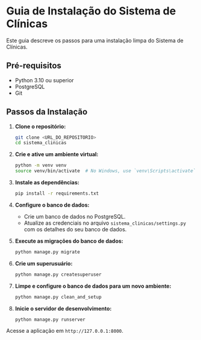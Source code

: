 # Guia de Instalação do Sistema de Clínicas

Este guia descreve os passos para uma instalação limpa do Sistema de Clínicas.

## Pré-requisitos

- Python 3.10 ou superior
- PostgreSQL
- Git

## Passos da Instalação

1. **Clone o repositório:**
   ```bash
   git clone <URL_DO_REPOSITORIO>
   cd sistema_clinicas
   ```

2. **Crie e ative um ambiente virtual:**
   ```bash
   python -m venv venv
   source venv/bin/activate  # No Windows, use `venv\Scripts\activate`
   ```

3. **Instale as dependências:**
   ```bash
   pip install -r requirements.txt
   ```

4. **Configure o banco de dados:**
   - Crie um banco de dados no PostgreSQL.
   - Atualize as credenciais no arquivo `sistema_clinicas/settings.py` com os detalhes do seu banco de dados.

5. **Execute as migrações do banco de dados:**
   ```bash
   python manage.py migrate
   ```

6. **Crie um superusuário:**
   ```bash
   python manage.py createsuperuser
   ```

7. **Limpe e configure o banco de dados para um novo ambiente:**
   ```bash
   python manage.py clean_and_setup
   ```

8. **Inicie o servidor de desenvolvimento:**
   ```bash
   python manage.py runserver
   ```

Acesse a aplicação em `http://127.0.0.1:8000`.
